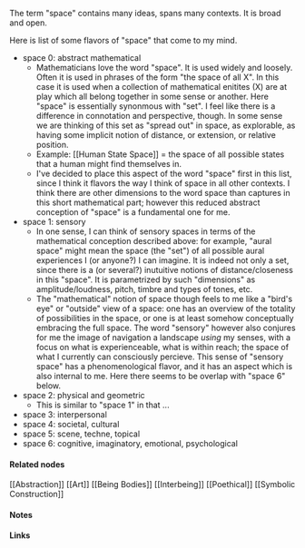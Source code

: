 ---
---

The term "space" contains many ideas, spans many contexts. It is broad and open. 

Here is list of some flavors of "space" that come to my mind.
- space 0: abstract mathematical
	- Mathematicians love the word "space". It is used widely and loosely. Often it is used in phrases of the form "the space of all X". In this case it is used when a collection of mathematical enitites (X) are at play which all belong together in some sense or another. Here "space" is essentially synonmous with "set". I feel like there is a difference in connotation and perspective, though. In some sense we are thinking of this set as "spread out" in space, as explorable, as having some implicit notion of distance, or extension, or relative position.
	- Example: [[Human State Space]] = the space of all possible states that a human might find themselves in. 
	- I've decided to place this aspect of the word "space" first in this list, since I think it flavors the way I think of space in all other contexts. I think there are other dimensions to the word space than captures in this short mathematical part; however this reduced abstract conception of "space" is a fundamental one for me. 
- space 1: sensory
	- In one sense, I can think of sensory spaces in terms of the mathematical conception described above: for example, "aural space" might mean the space (the "set") of all possible aural experiences I (or anyone?) I can imagine. It is indeed not only a set, since there is a (or several?) inutuitive notions of distance/closeness in this "space". It is parametrized by such "dimensions" as amplitude/loudness, pitch, timbre and types of tones, etc.  
	- The "mathematical" notion of space though feels to me like a "bird's eye" or "outside" view of a space: one has an overview of the totality of possibilities in the space, or one is at least somehow conceptually embracing the full space. The word "sensory" however also conjures for me the image of navigation a landscape *using* my senses, with a focus on what is experienceable, what is within reach; the space of what I currently can consciously percieve. This sense of "sensory space" has a phenomenological flavor, and it has an aspect which is also internal to me. Here there seems to be overlap with "space 6" below. 
- space 2: physical and geometric
	- This is similar to "space 1" in that ...
- space 3: interpersonal
- space 4: societal, cultural
- space 5: scene, techne, topical
- space 6: cognitive, imaginatory, emotional, psychological



#### Related nodes

[[Abstraction]]
[[Art]]
[[Being Bodies]]
[[Interbeing]]
[[Poethical]]
[[Symbolic Construction]]


#### Notes




#### Links